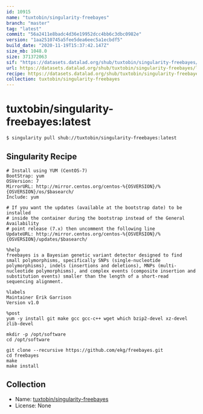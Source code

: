 ```yaml
---
id: 10915
name: "tuxtobin/singularity-freebayes"
branch: "master"
tag: "latest"
commit: "56a2411e8badc4d36e19952dcc4bb6c3dbc0982e"
version: "1aa2510745a5fee5dea6eec5a1ecbdf5"
build_date: "2020-11-19T15:37:42.147Z"
size_mb: 1048.0
size: 371372063
sif: "https://datasets.datalad.org/shub/tuxtobin/singularity-freebayes/latest/2020-11-19-56a2411e-1aa25107/1aa2510745a5fee5dea6eec5a1ecbdf5.sif"
url: https://datasets.datalad.org/shub/tuxtobin/singularity-freebayes/latest/2020-11-19-56a2411e-1aa25107/
recipe: https://datasets.datalad.org/shub/tuxtobin/singularity-freebayes/latest/2020-11-19-56a2411e-1aa25107/Singularity
collection: tuxtobin/singularity-freebayes
---
```


# tuxtobin/singularity-freebayes:latest

```bash
$ singularity pull shub://tuxtobin/singularity-freebayes:latest
```

## Singularity Recipe

```singularity
# Install using YUM (CentOS-7)
BootStrap: yum
OSVersion: 7
MirrorURL: http://mirror.centos.org/centos-%{OSVERSION}/%{OSVERSION}/os/$basearch/
Include: yum

# If you want the updates (available at the bootstrap date) to be installed
# inside the container during the bootstrap instead of the General Availability
# point release (7.x) then uncomment the following line
UpdateURL: http://mirror.centos.org/centos-%{OSVERSION}/%{OSVERSION}/updates/$basearch/

%help
freebayes is a Bayesian genetic variant detector designed to find small polymorphisms, specifically SNPs (single-nucleotide polymorphisms), indels (insertions and deletions), MNPs (multi-nucleotide polymorphisms), and complex events (composite insertion and substitution events) smaller than the length of a short-read sequencing alignment.
 
%labels
Maintainer Erik Garrison
Version v1.0

%post
yum -y install git make gcc gcc-c++ wget which bzip2-devel xz-devel zlib-devel

mkdir -p /opt/software
cd /opt/software

git clone --recursive https://github.com/ekg/freebayes.git
cd freebayes
make
make install
```

## Collection

 - Name: [tuxtobin/singularity-freebayes](https://github.com/tuxtobin/singularity-freebayes)
 - License: None

